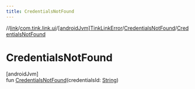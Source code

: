 ```yaml
---
title: CredentialsNotFound
---
```

//[link](../../../../index.html)/[com.tink.link.ui](../../index.html)/[[androidJvm]TinkLinkError](../index.html)/[CredentialsNotFound](index.html)/[CredentialsNotFound](-credentials-not-found.html)



# CredentialsNotFound



[androidJvm]\
fun [CredentialsNotFound](-credentials-not-found.html)(credentialsId: [String](https://kotlinlang.org/api/latest/jvm/stdlib/kotlin/-string/index.html))




